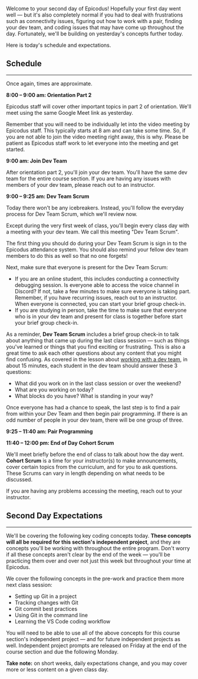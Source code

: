 Welcome to your second day of Epicodus! Hopefully your first day went well — but it's also completely normal if you had to deal with frustrations such as connectivity issues, figuring out how to work with a pair, finding your dev team, and coding issues that may have come up throughout the day. Fortunately, we'll be building on yesterday's concepts further today.

Here is today's schedule and expectations.

## Schedule
---

Once again, times are approximate.

**8:00 – 9:00 am: Orientation Part 2**

Epicodus staff will cover other important topics in part 2 of orientation. We'll meet using the same Google Meet link as yesterday.

Remember that you will need to be individually let into the video meeting by Epicodus staff. This typically starts at 8 am and can take some time. So, if you are not able to join the video meeting right away, this is why. Please be patient as Epicodus staff work to let everyone into the meeting and get started.

**9:00 am: Join Dev Team**

After orientation part 2, you'll join your dev team. You'll have the same dev team for the entire course section. If you are having any issues with members of your dev team, please reach out to an instructor.

**9:00 – 9:25 am: Dev Team Scrum**

Today there won't be any icebreakers. Instead, you'll follow the everyday process for Dev Team Scrum, which we'll review now. 

Except during the very first week of class, you'll begin every class day with a meeting with your dev team. We call this meeting "Dev Team Scrum".

The first thing you should do during your Dev Team Scrum is sign in to the Epicodus attendance system. You should also remind your fellow dev team members to do this as well so that no one forgets!

Next, make sure that everyone is present for the Dev Team Scrum: 

- If you are an online student, this includes conducting a connectivity debugging session. Is everyone able to access the voice channel in Discord? If not, take a few minutes to make sure everyone is taking part. Remember, if you have recurring issues, reach out to an instructor. When everyone is connected, you can start your brief group check-in.
- If you are studying in person, take the time to make sure that everyone who is in your dev team and present for class is together before start your brief group check-in.

As a reminder, **Dev Team Scrum** includes a brief group check-in to talk about anything that came up during the last class session — such as things you've learned or things that you find exciting or frustrating. This is also a great time to ask each other questions about any content that you might find confusing. As covered in the lesson about [working with a dev team](/pre-work/getting-started-with-intro-to-programming/working-with-a-dev-team), in about 15 minutes, each student in the dev team should answer these 3 questions:

* What did you work on in the last class session or over the weekend?
* What are you working on today?
* What blocks do you have? What is standing in your way?

Once everyone has had a chance to speak, the last step is to find a pair from within your Dev Team and then begin pair programming. If there is an odd number of people in your dev team, there will be one group of three. 

**9:25 – 11:40 am: Pair Programming** 

**11:40 – 12:00 pm: End of Day Cohort Scrum**

We'll meet briefly before the end of class to talk about how the day went. **Cohort Scrum** is a time for your instructor(s) to make announcements, cover certain topics from the curriculum, and for you to ask questions. These Scrums can vary in length depending on what needs to be discussed. 

If you are having any problems accessing the meeting, reach out to your instructor.

## Second Day Expectations
---

We'll be covering the following key coding concepts today. **These concepts will all be required for this section's independent project**, and they are concepts you'll be working with throughout the entire program. Don't worry if all these concepts aren't clear by the end of the week — you'll be practicing them over and over not just this week but throughout your time at Epicodus.

We cover the following concepts in the pre-work and practice them more next class session:

* Setting up Git in a project
* Tracking changes with Git
* Git commit best practices
* Using Git in the command line
* Learning the VS Code coding workflow

You will need to be able to use all of the above concepts for this course section's independent project — and for future independent projects as well. Independent project prompts are released on Friday  at the end of the course section and due the following Monday.

**Take note:** on short weeks, daily expectations change, and you may cover more or less content on a given class day.
